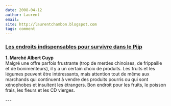 ```yaml
---
date: 2008-04-12
author: Laurent
email: 
site: http://laurentchambon.blogspot.com
tags: comment
---
```


<h3><a href="http://laurentchambon.blogspot.com/2008/03/endroits-indispensables-pour-survivre.html">Les endroits indispensables pour survivre dans le Pijp</a></h3>
<p>
<b>1. Marché Albert Cuyp</b><br/>
Malgré une offre parfois frustrante (trop de merdes chinoises, de frippaille et de bonimenteurs), il y a un certain choix de produits. Les fruits et les légumes peuvent être intéressants, mais attention tout de même aux marchands qui continuent à vendre des produits pourris ou qui sont xénophobes et insultent les étrangers. Bon endroit pour les fruits, le poisson frais, les fleurs et les CD vierges.
</p>
---